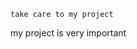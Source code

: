 
~~~~~~~~~~~~~~~~~~~~~~~~~~~~~~~~~~~~~~~
take care to my project
~~~~~~~~~~~~~~~~~~~~~~~~~~~~~~~~~~~~~~~~~~~~~~~~~~~~~~~~~~~
my project is very important
~~~~~~~~~~~~~~~~~~~~~~~~~~~~~~~~~~~~~~~~~~~~~~~~~~~~~~~~~~~~~~~~~~~~~~~~~~~
